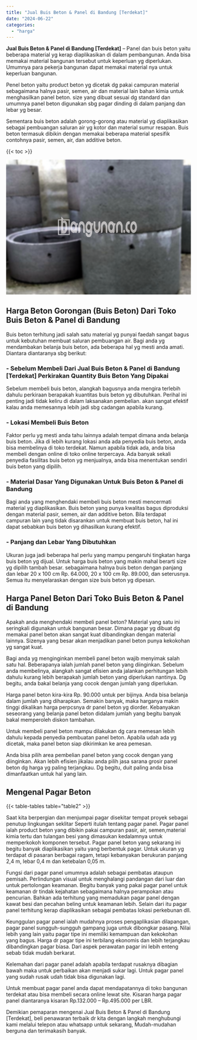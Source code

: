 ```yaml
---
title: "Jual Buis Beton & Panel di Bandung [Terdekat]"
date: "2024-06-22"
categories: 
  - "harga"
---
```


**Jual Buis Beton & Panel di Bandung \[Terdekat\]** – Panel dan buis beton yaitu beberapa material yg kerap diaplikasikan di dalam pembangunan. Anda bisa memakai material bangunan tersebut untuk keperluan yg diperlukan. Umumnya para pekerja bangunan dapat memakai material nya untuk keperluan bangunan.

Penel beton yaitu product beton yg dicetak dg pakai campuran material sebagaimana halnya pasir, semen, air dan material lain bahan kimia untuk menghasilkan panel beton. size yang dibuat sesuai dg standard dan umumnya panel beton digunakan sbg pagar dinding di dalam panjang dan lebar yg besar.

Sementara buis beton adalah gorong-gorong atau material yg diaplikasikan sebagai pembuangan saluran air yg kotor dan material sumur resapan. Buis beton termasuk dibikin dengan memakai beberapa material spesifik contohnya pasir, semen, air, dan additive beton.

{{< toc >}}

![Jual Buis Beton & Panel di Bandung [Terdekat]](/images/jual-panel-buis-beton-murah-42.png)

## Harga Beton Gorongan (Buis Beton) Dari Toko Buis Beton & Panel di Bandung

Buis beton terhitung jadi salah satu material yg punyai faedah sangat bagus untuk kebutuhan membuat saluran pembuangan air. Bagi anda yg mendambakan belanja buis beton, ada beberapa hal yg mesti anda amati. Diantara diantaranya sbg berikut:

### \- Sebelum Membeli Dari Jual Buis Beton & Panel di Bandung \[Terdekat\] Perkirakan Quantity Buis Beton Yang Dipakai

Sebelum membeli buis beton, alangkah bagusnya anda mengira terlebih dahulu perkiraan berapakah kuantitas buis beton yg dibutuhkan. Perihal ini penting jadi tidak keliru di dalam laksanakan pembelian. akan sangat efektif kalau anda memesannya lebih jadi sbg cadangan apabila kurang.

### \- Lokasi Membeli Buis Beton

Faktor perlu yg mesti anda tahu lainnya adalah tempat dimana anda belanja buis beton. Jika di lebih kurang lokasi anda ada penyedia buis beton, anda bisa membelinya di toko terdekat. Namun apabila tidak ada, anda bisa membeli dengan online di toko online terpercaya. Ada banyak sekali penyedia fasilitas buis beton yg menjualnya, anda bisa menentukan sendiri buis beton yang dipilih.

### \- Material Dasar Yang Digunakan Untuk Buis Beton & Panel di Bandung

Bagi anda yang menghendaki membeli buis beton mesti mencermati material yg diaplikasikan. Buis beton yang punya kwalitas bagus diproduksi dengan material pasir, semen, air dan additive beton. Bila terdapat campuran lain yang tidak disarankan untuk membuat buis beton, hal ini dapat sebabkan buis beton yg dihasilkan kurang efektif.

### \- Panjang dan Lebar Yang Dibutuhkan

Ukuran juga jadi beberapa hal perlu yang mampu pengaruhi tingkatan harga buis beton yg dijual. Untuk harga buis beton yang makin mahal berarti size yg dipilih tambah besar. sebagaimana halnya buis beton dengan panjang dan lebar 20 x 100 cm Rp. 64.000, 20 x 100 cm Rp. 89.000, dan seterusnya. Semua itu menyelaraskan dengan size buis beton yg dipesan.

## Harga Panel Beton Dari Toko Buis Beton & Panel di Bandung

Apakah anda menghendaki membeli panel beton? Material yang satu ini seringkali digunakan untuk bangunan besar. Dimana pagar yg dibuat dg memakai panel beton akan sangat kuat dibandingkan dengan material lainnya. Sizenya yang besar akan menjadikan panel beton punya kekokohan yg sangat kuat.

Bagi anda yg menginginkan membeli panel beton wajib menyimak salah satu hal. Beberapanya ialah jumlah panel beton yang diinginkan. Sebelum anda membelinya, alangkah sangat efisien anda jalankan perhitungan lebih dahulu kurang lebih berapakah jumlah beton yang diperlukan nantinya. Dg begitu, anda bakal belanja yang cocok dengan jumlah yang diperlukan.

Harga panel beton kira-kira Rp. 90.000 untuk per bijinya. Anda bisa belanja dalam jumlah yang diharapkan. Semakin banyak, maka harganya makin tinggi dikalikan harga perpcsnya dr panel beton yg diorder. Kebanyakan seseorang yang belanja panel beton didalam jumlah yang begitu banyak bakal memperoleh diskon tambahan.

Untuk membeli panel beton mampu dilakukan dg cara memesan lebih dahulu kepada penyedia pembuatan panel beton. Apabila udah ada yg dicetak, maka panel beton siap dikirimkan ke area pemesan.

Anda bisa pilih area pembelian panel beton yang cocok dengan yang diinginkan. Akan lebih efisien jikalau anda pilih jasa sarana grosir panel beton dg harga yg paling terjangkau. Dg begitu, duit paling anda bisa dimanfaatkan untuk hal yang lain.

## Mengenal Pagar Beton

{{< table-tables table="table2" >}}

Saat kita berpergian dan menjumpai pagar disekitar tempat proyek sebagai penutup lingkungan seklitar Seperti itulah tentang pagar panel. Pagar panel ialah product beton yang dibikin pakai campuran pasir, air, semen,material kimia tertu dan tulangan besi yang dimasukan kedalamnya untuk memperkokoh komponen tersebut. Pagar panel beton yang sekarang ini begitu banyak diaplikasikan yaitu yang berbentuk pagar. Untuk ukuran yg terdapat di pasaran berbagai ragam, tetapi kebanyakan berukuran panjang 2,4 m, lebar 0,4 m dan ketebalan 0,05 m.

Fungsi dari pagar panel umumnya adalah sebagai pembatas ataupun pemisah. Perlindungan visual untuk menghalangi pandangan dari luar dan untuk pertolongan keamanan. Begitu banyak yang pakai pagar panel untuk keamanan dr tindak kejahatan sebagaimana halnya perampokan atau pencurian. Bahkan ada terhitung yang memadukan pagar panel dengan kawat besi dan pecahan beling untuk keamanan lebih. Selain dari itu pagar panel terhitung kerap diaplikasikan sebagai pembatas lokasi perkebunan dll.

Keunggulan pagar panel ialah mudahnya proses pengaplikasian dilapangan, pagar panel sungguh-sungguh gampang juga untuk dibongkar pasang. Nilai lebih yang lain yaitu pagar tipe ini memiliki kemampuan dan kekokohan yang bagus. Harga dr pagar tipe ini terbilang ekonomis dan lebih terjangkau dibandingkan pagar biasa. Dari aspek perawatan pagar ini lebih enteng sebab tidak mudah berkarat.

Kelemahan dari pagar panel adalah apabila terdapat rusaknya dibagian bawah maka untuk perbaikan akan menjadi sukar lagi. Untuk pagar panel yang sudah rusak udah tidak bisa digunakan lagi.

Untuk membuat pagar panel anda dapat mendapatannya di toko bangunan terdekat atau bisa membeli secara online lewat site. Kisaran harga pagar panel diantaranya kisaran Rp.132.000 – Rp.495.000 per LBR.

Demikian pemaparan mengenai Jual Buis Beton & Panel di Bandung \[Terdekat\], beli penawaran terbaik dr kita dengan langkah menghubungi kami melalui telepon atau whatsapp untuk sekarang, Mudah-mudahan berguna dan terimakasih banyak.
